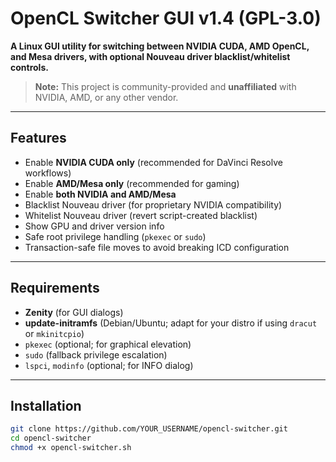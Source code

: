 # OpenCL Switcher GUI v1.4 (GPL-3.0)

**A Linux GUI utility for switching between NVIDIA CUDA, AMD OpenCL, and Mesa drivers, with optional Nouveau driver blacklist/whitelist controls.**

> **Note:** This project is community-provided and **unaffiliated** with NVIDIA, AMD, or any other vendor.

---

## Features
- Enable **NVIDIA CUDA only** (recommended for DaVinci Resolve workflows)
- Enable **AMD/Mesa only** (recommended for gaming)
- Enable **both NVIDIA and AMD/Mesa**
- Blacklist Nouveau driver (for proprietary NVIDIA compatibility)
- Whitelist Nouveau driver (revert script-created blacklist)
- Show GPU and driver version info
- Safe root privilege handling (`pkexec` or `sudo`)
- Transaction-safe file moves to avoid breaking ICD configuration

---

## Requirements
- **Zenity** (for GUI dialogs)
- **update-initramfs** (Debian/Ubuntu; adapt for your distro if using `dracut` or `mkinitcpio`)
- `pkexec` (optional; for graphical elevation)
- `sudo` (fallback privilege escalation)
- `lspci`, `modinfo` (optional; for INFO dialog)

---

## Installation
```bash
git clone https://github.com/YOUR_USERNAME/opencl-switcher.git
cd opencl-switcher
chmod +x opencl-switcher.sh
